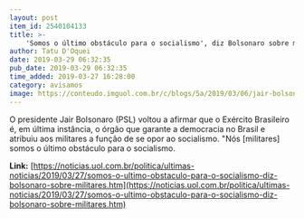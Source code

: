 ```yaml
---
layout: post
item_id: 2540104133
title: >-
    'Somos o último obstáculo para o socialismo', diz Bolsonaro sobre militares
author: Tatu D'Oquei
date: 2019-03-29 06:32:35
pub_date: 2019-03-29 06:32:35
time_added: 2019-03-27 16:28:00
category: avisamos
image: https://conteudo.imguol.com.br/c/blogs/5a/2019/03/06/jair-bolsonaro-foto-marcos-correapr-1551899367562_v2_615x300.jpg
---
```


O presidente Jair Bolsonaro (PSL) voltou a afirmar que o Exército Brasileiro é, em última instância, o órgão que garante a democracia no Brasil e atribuiu aos militares a função de se opor ao socialismo. "Nós [militares] somos o último obstáculo para o socialismo.

**Link:** [https://noticias.uol.com.br/politica/ultimas-noticias/2019/03/27/somos-o-ultimo-obstaculo-para-o-socialismo-diz-bolsonaro-sobre-militares.htm](https://noticias.uol.com.br/politica/ultimas-noticias/2019/03/27/somos-o-ultimo-obstaculo-para-o-socialismo-diz-bolsonaro-sobre-militares.htm)


